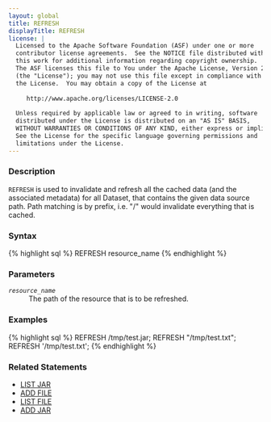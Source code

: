 ```yaml
---
layout: global
title: REFRESH
displayTitle: REFRESH
license: |
  Licensed to the Apache Software Foundation (ASF) under one or more
  contributor license agreements.  See the NOTICE file distributed with
  this work for additional information regarding copyright ownership.
  The ASF licenses this file to You under the Apache License, Version 2.0
  (the "License"); you may not use this file except in compliance with
  the License.  You may obtain a copy of the License at
 
     http://www.apache.org/licenses/LICENSE-2.0
 
  Unless required by applicable law or agreed to in writing, software
  distributed under the License is distributed on an "AS IS" BASIS,
  WITHOUT WARRANTIES OR CONDITIONS OF ANY KIND, either express or implied.
  See the License for the specific language governing permissions and
  limitations under the License.
---
```


### Description
`REFRESH` is used to invalidate and refresh all the cached data (and the associated metadata) for
all Dataset, that contains the given data source path. Path matching is by prefix, i.e. "/" would 
invalidate everything that is cached.

### Syntax
{% highlight sql %}
REFRESH resource_name
{% endhighlight %}

### Parameters
<dl>
 <dt><code><em>resource_name</em></code></dt>
 <dd>The path of the resource that is to be refreshed.</dd>
</dl>

### Examples
{% highlight sql %}
REFRESH /tmp/test.jar;
REFRESH "/tmp/test.txt";
REFRESH '/tmp/test.txt';
{% endhighlight %}

### Related Statements
 * [LIST JAR](sql-ref-syntax-aux-resource-mgmt-list-jar.html)
 * [ADD FILE](sql-ref-syntax-aux-resource-mgmt-add-file.html)
 * [LIST FILE](sql-ref-syntax-aux-resource-mgmt-list-file.html)
 * [ADD JAR](sql-ref-syntax-aux-resource-mgmt-add-jar.html)
